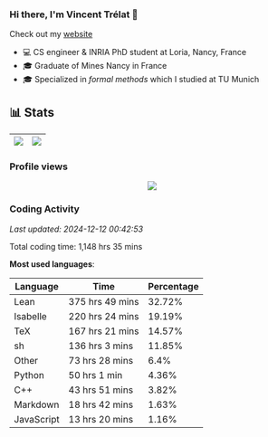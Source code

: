 ### Hi there, I'm Vincent Trélat 👋

Check out my [website](https://vtrelat.github.io)

-   💻 CS engineer & INRIA PhD student at Loria, Nancy, France
-   🎓 Graduate of Mines Nancy in France
-   🎓 Specialized in _formal methods_ which I studied at TU Munich

## 📊 **Stats**

| <img align="center" src="https://readme-stats.clckblog.space/api?username=VTrelat&show_icons=true&include_all_commits=true&theme=tokyonight&hide_border=true" /> | <img align="center" src="https://readme-stats.clckblog.space/api/top-langs/?username=VTrelat&layout=compact&theme=tokyonight&hide_border=true" /> |
| ---------------------------------------------------------------------------------------------------------------------------------------------------------------- | ------------------------------------------------------------------------------------------------------------------------------------------------- |

### Profile views

<p align="center">
 <img src="https://profile-counter.glitch.me/VTrelat/count.svg" />
</p>

<!--automations-->
### Coding Activity
_Last updated: 2024-12-12 00:42:53_

Total coding time: 1,148 hrs 35 mins

**Most used languages**:

| Language | Time | Percentage |
| ------------- | ------------- | ------------- |
| Lean | 375 hrs 49 mins | 32.72% |
| Isabelle | 220 hrs 24 mins | 19.19% |
| TeX | 167 hrs 21 mins | 14.57% |
| sh | 136 hrs 3 mins | 11.85% |
| Other | 73 hrs 28 mins | 6.4% |
| Python | 50 hrs 1 min | 4.36% |
| C++ | 43 hrs 51 mins | 3.82% |
| Markdown | 18 hrs 42 mins | 1.63% |
| JavaScript | 13 hrs 20 mins | 1.16% |

